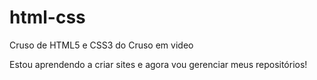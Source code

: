 # html-css
 Cruso de HTML5 e  CSS3 do Cruso em video


 Estou aprendendo a criar sites e agora vou gerenciar meus repositórios!
